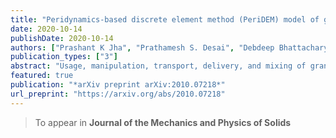 ```yaml
---
title: "Peridynamics-based discrete element method (PeriDEM) model of granular systems involving breakage of arbitrarily shaped particles"
date: 2020-10-14
publishDate: 2020-10-14
authors: ["Prashant K Jha", "Prathamesh S. Desai", "Debdeep Bhattacharya", "Robert P Lipton"]
publication_types: ["3"]
abstract: "Usage, manipulation, transport, delivery, and mixing of granular or particulate media, comprised of spherical or polyhedral particles, is commonly encountered in industrial sectors of construction (cement and rock fragments), pharmaceutics (tablets), and transportation (ballast). Elucidating particulate media's behavior in concert with particle attrition (i.e., particle wear and subsequent particle fragmentation) is essential for predicting the performance and increasing the efficiency of engineering systems using such media. Discrete element method (DEM) based techniques can describe the interaction between particles but cannot model intra-particle deformation, especially intra-particle fracture. On the other hand, peridynamics provides the means to account for intra-particle deformation and fracture due to contact forces between particles. The present study proposes a hybrid model referred to as \textit{PeriDEM} that combines the advantages of peridynamics and DEM. The model parameters can be tuned to achieve desired DEM contact forces, damping effects, and intra-particle stiffness. Two particle impacts and compressive behavior of multi-particle systems are thoroughly investigated. The model can account for any arbitrarily shaped particle in general. Spherical, hexagonal, and non-convex particle shapes are simulated in the present study. The effect of mesh resolution on intra-particle peridynamics is explicitly studied. The proposed hybrid model opens a new avenue to explore the complicated interactions encountered in discrete particle dynamics that involve the formation of force chains, particle interlocking, particle attrition, wear, and the eventual breakage."
featured: true
publication: "*arXiv preprint arXiv:2010.07218*"
url_preprint: "https://arxiv.org/abs/2010.07218"
---
```


> To appear in **Journal of the Mechanics and Physics of Solids**

